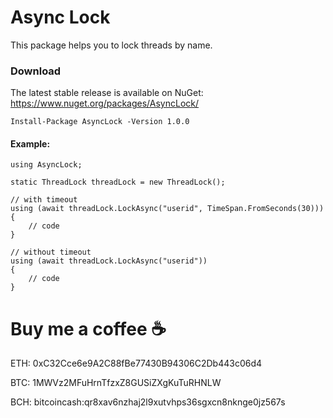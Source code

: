 # Async Lock

This package helps you to lock threads by name.

### Download
The latest stable release is available on NuGet: https://www.nuget.org/packages/AsyncLock/

`Install-Package AsyncLock -Version 1.0.0`

#### Example:

    using AsyncLock;

    static ThreadLock threadLock = new ThreadLock();

    // with timeout
    using (await threadLock.LockAsync("userid", TimeSpan.FromSeconds(30)))
    {
        // code
    }

    // without timeout
    using (await threadLock.LockAsync("userid"))
    {
        // code
    }
    
# Buy me a coffee :coffee:

ETH: 0xC32Cce6e9A2C88fBe77430B94306C2Db443c06d4

BTC: 1MWVz2MFuHrnTfzxZ8GUSiZXgKuTuRHNLW

BCH: bitcoincash:qr8xav6nzhaj2l9xutvhps36sgxcn8nknge0jz567s

